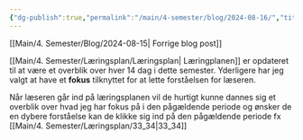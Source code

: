 ```yaml
---
{"dg-publish":true,"permalink":"/main/4-semester/blog/2024-08-16/","title":"Fre. d. 16. Aug","created":"2024-08-16T08:32:44.898+02:00"}
---
```


[[Main/4. Semester/Blog/2024-08-15\| Forrige blog post]]

[[Main/4. Semester/Læringsplan/Læringsplan\| Læringplanen]] er opdateret til at være et overblik over hver 14
dag i dette semester. Yderligere har jeg valgt at have et **fokus** tilknyttet
for at lette forståelsen for læseren.

Når læseren går ind på læringsplanen vil de hurtigt kunne dannes sig et
overblik over hvad jeg har fokus på i den pågældende periode og ønsker de en
dybere forståelse kan de klikke sig ind på den pågældende periode fx [[Main/4. Semester/Læringsplan/33_34\|33_34]]

